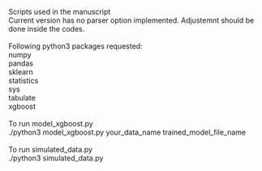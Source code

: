 Scripts used in the manuscript<br />
Current version has no parser option implemented. Adjustemnt should be done inside the codes.<br />
<br />
Following python3 packages requested:<br />
numpy<br />
pandas<br />
sklearn<br />
statistics<br />
sys<br />
tabulate<br />
xgboost<br />
<br />
To run model_xgboost.py<br />
./python3 model_xgboost.py your_data_name trained_model_file_name<br />
<br />
To run simulated_data.py<br />
./python3 simulated_data.py
